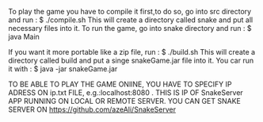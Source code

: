 To play the game you have to compile it first,to do so, go into src directory and run : $ ./compile.sh
This will create a directory called snake and put all necessary files into it.
To run the game, go into snake directory and run : $ java Main

If you want it more portable like a zip file, run : $ ./build.sh
This will create a directory called build and put a singe snakeGame.jar file into it.
You car run it with : $ java -jar snakeGame.jar 



TO BE ABLE TO PLAY THE GAME ONlINE, YOU HAVE TO SPECIFY IP ADRESS ON ip.txt FILE, e.g.:localhost:8080 . THIS IS IP OF SnakeServer APP RUNNING ON LOCAL OR REMOTE SERVER.
YOU CAN GET SNAKE SERVER ON https://github.com/azeAli/SnakeServer
